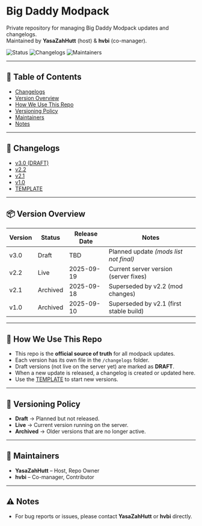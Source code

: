 # Big Daddy Modpack

Private repository for managing Big Daddy Modpack updates and changelogs.  
Maintained by **YasaZahHutt** (host) & **hvbi** (co-manager).  

![Status](https://img.shields.io/badge/Status-Active-brightgreen)
![Changelogs](https://img.shields.io/badge/Changelogs-Organized-blue)
![Maintainers](https://img.shields.io/badge/Maintainers-YasaZahHutt%20%26%20hvbi-orange)

---

## 📑 Table of Contents
- [Changelogs](#-changelogs)
- [Version Overview](#-version-overview)
- [How We Use This Repo](#-how-we-use-this-repo)
- [Versioning Policy](#-versioning-olicy)
- [Maintainers](#-maintainers)
- [Notes](#-notes)

---

## 📜 Changelogs
- [v3.0 (DRAFT)](changelogs/v3.0.md)
- [v2.2](changelogs/v2.2.md)
- [v2.1](changelogs/v2.1.md)
- [v1.0](changelogs/v1.0.md)
- [TEMPLATE](changelogs/TEMPLATE.md)

---

## 📦 Version Overview

| Version | Status   | Release Date | Notes                                    |
|---------|----------|--------------|------------------------------------------|
| v3.0    | Draft    | TBD          | Planned update *(mods list not final)*   |
| v2.2    | Live     | 2025-09-19   | Current server version (server fixes)    |
| v2.1    | Archived | 2025-09-18   | Superseded by v2.2 (mod changes)         |
| v1.0    | Archived | 2025-09-10   | Superseded by v2.1 (first stable build)  |

---

## 📝 How We Use This Repo
- This repo is the **official source of truth** for all modpack updates.  
- Each version has its own file in the `/changelogs` folder.  
- Draft versions (not live on the server yet) are marked as **DRAFT**.  
- When a new update is released, a changelog is created or updated here.  
- Use the [TEMPLATE](changelogs/TEMPLATE.md) to start new versions.  

---

## 📌 Versioning Policy
- **Draft** → Planned but not released.  
- **Live** → Current version running on the server.  
- **Archived** → Older versions that are no longer active.  

---

## 👥 Maintainers
- **YasaZahHutt** – Host, Repo Owner  
- **hvbi** – Co-manager, Contributor  

---

## ⚠️ Notes
- For bug reports or issues, please contact **YasaZahHutt** or **hvbi** directly.  

